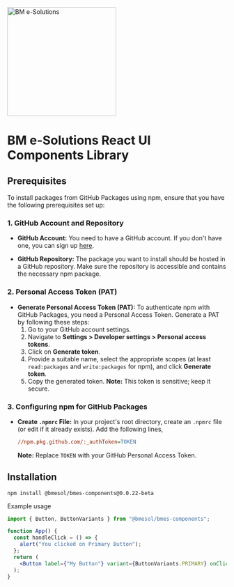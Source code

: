 <img src="https://sp-ao.shortpixel.ai/client/to_webp,q_glossy,ret_img/https://sp-ao.shortpixel.ai/client/to_webp,q_glossy,ret_img/https://www.bmesolutions.in/wp-content/uploads/2021/06/Bmesol.png" width="250" alt="BM e-Solutions">

# BM e-Solutions React UI Components Library

## Prerequisites

To install packages from GitHub Packages using npm, ensure that you have the following prerequisites set up:

### 1. GitHub Account and Repository

- **GitHub Account:** You need to have a GitHub account. If you don't have one, you can sign up [here](https://github.com/join).

- **GitHub Repository:** The package you want to install should be hosted in a GitHub repository. Make sure the repository is accessible and contains the necessary npm package.

### 2. Personal Access Token (PAT)

- **Generate Personal Access Token (PAT):** To authenticate npm with GitHub Packages, you need a Personal Access Token. Generate a PAT by following these steps:
    1. Go to your GitHub account settings.
    2. Navigate to **Settings > Developer settings > Personal access tokens**.
    3. Click on **Generate token**.
    4. Provide a suitable name, select the appropriate scopes (at least `read:packages` and `write:packages` for npm), and click **Generate token**.
    5. Copy the generated token. **Note:** This token is sensitive; keep it secure.

### 3. Configuring npm for GitHub Packages

- **Create `.npmrc` File:** In your project's root directory, create an `.npmrc` file (or edit if it already exists). Add the following lines, 

    ```ini
    //npm.pkg.github.com/:_authToken=TOKEN
    ```

    **Note:** Replace `TOKEN` with your GitHub Personal Access Token.

## Installation

```
npm install @bmesol/bmes-components@0.0.22-beta
```

Example usage

```jsx
import { Button, ButtonVariants } from "@bmesol/bmes-components";

function App() {
  const handleClick = () => {
    alert("You clicked on Primary Button");
  };
  return (
    <Button label={"My Button"} variant={ButtonVariants.PRIMARY} onClick={handleClick} />
  );
}
```
